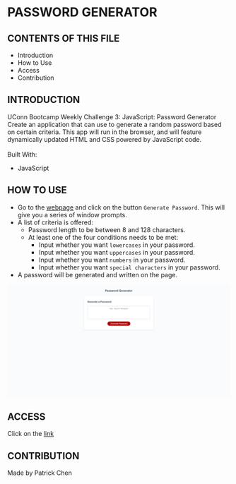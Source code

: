 # PASSWORD GENERATOR

## CONTENTS OF THIS FILE

* Introduction
* How to Use
* Access
* Contribution

## INTRODUCTION

UConn Bootcamp Weekly Challenge 3: JavaScript: Password Generator  <br />
Create an application that can use to generate a random password based on certain criteria. This app will run in the browser, and will feature dynamically updated HTML and CSS powered by JavaScript code.<br />
<br/>
Built With:
- JavaScript

## HOW TO USE

- Go to the [webpage](https://paperpatch.github.io/password_generator/) and click on the button `Generate Password`. This will give you a series of window prompts.
- A list of criteria is offered:
  - Password length to be between 8 and 128 characters.
  - At least one of the four conditions needs to be met:
    - Input whether you want `lowercases` in your password.
    - Input whether you want `uppercases` in your password.
    - Input whether you want `numbers` in your password.
    - Input whether you want `special characters` in your password.
- A password will be generated and written on the page.

![Alt text](./assets/images/password-generator-screenshot.png "password generator screenshot") 

## ACCESS
Click on the [link](https://paperpatch.github.io/password_generator/)

## CONTRIBUTION
Made by Patrick Chen
